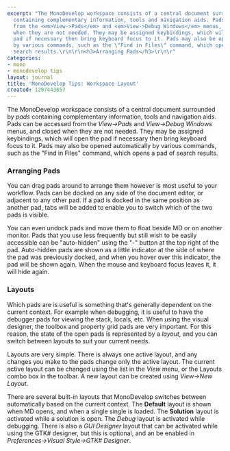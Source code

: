 ```yaml
---
excerpt: "The MonoDevelop workspace consists of a central document surrounded by <em>pads</em>
  containing complementary information, tools and navigation aids. Pads can be accessed
  from the <em>View->Pads</em> and <em>View->Debug Windows</em> menus, and closed
  when they are not needed. They may be assigned keybindings, which will open the
  pad if necessary then bring keyboard focus to it. Pads may also be opened automatically
  by various commands, such as the \"Find in Files\" command, which opens a pad of
  search results.\r\n\r\n<h3>Arranging Pads</h3>\r\n\r"
categories:
- mono
- monodevelop tips
layout: journal
title: 'MonoDevelop Tips: Workspace Layout'
created: 1297443657
---
```

The MonoDevelop workspace consists of a central document surrounded by <em>pads</em> containing complementary information, tools and navigation aids. Pads can be accessed from the <em>View->Pads</em> and <em>View->Debug Windows</em> menus, and closed when they are not needed. They may be assigned keybindings, which will open the pad if necessary then bring keyboard focus to it. Pads may also be opened automatically by various commands, such as the "Find in Files" command, which opens a pad of search results.

<h3>Arranging Pads</h3>

You can drag pads around to arrange them however is most useful to your workflow. Pads can be docked on any side of the document editor, or adjacent to any other pad. If a pad is docked in the same position as another pad, tabs will be added to enable you to switch which of the two pads is visible.

You can even undock pads and move them to float beside MD or on another monitor. Pads that you use less frequently but still wish to be easily accessible can be "auto-hidden" using the "-" button at the top right of the pad. Auto-hidden pads are shown as a little indicator at the side of where the pad was previously docked, and when you hover over this indicator, the pad will be shown again. When the mouse and keyboard focus leaves it, it will hide again.

<h3>Layouts</h3>

Which pads are is useful is something that's generally dependent on the current context. For example when debugging, it is useful to have the debugger pads for viewing the stack, locals, etc. When using the visual designer, the toolbox and property grid pads are very important. For this reason, the state of the open pads is represented by a <em>layout</em>, and you can switch between layouts to suit your current needs.

Layouts are very simple. There is always one active layout, and any changes you make to the pads change only the active layout. The current active layout can be changed using the list in the <em>View</em> menu, or the Layouts combo box in the toolbar. A new layout can be created using <em>View->New Layout</em>.

There are several built-in layouts that MonoDevelop switches between automatically based on the current context. The <strong>Default</strong> layout is shown when MD opens, and when a single single is loaded. The <strong>Solution</strong> layout is activated while a solution is open. The <em>Debug</em> layout is activated while debugging. There is also a <em>GUI Designer</em> layout that can be activated while using the GTK# designer, but this is optional, and an be enabled in <em>Preferences->Visual Style->GTK# Designer</em>.
